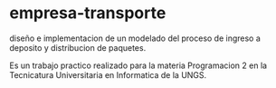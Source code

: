 # empresa-transporte
diseño e implementacion de un modelado del proceso de ingreso a deposito y distribucion de paquetes.

Es un trabajo practico realizado para la materia Programacion 2 en la Tecnicatura Universitaria en Informatica de la UNGS.